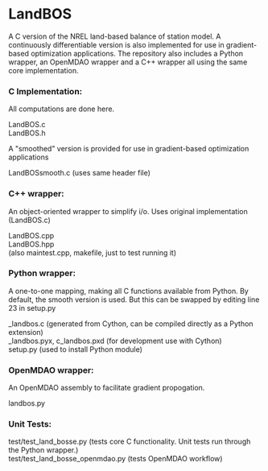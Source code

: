 LandBOS
=======

A C version of the NREL land-based balance of station model.  A continuously differentiable version is also implemented for use in gradient-based optimization applications.  The repository also includes a Python wrapper, an OpenMDAO wrapper and a C++ wrapper all using the same core implementation.

### C Implementation:  

All computations are done here.

LandBOS.c  
LandBOS.h

A "smoothed" version is provided for use in gradient-based optimization applications

LandBOSsmooth.c  (uses same header file)

### C++ wrapper:  

An object-oriented wrapper to simplify i/o.  Uses original implementation (LandBOS.c)

LandBOS.cpp  
LandBOS.hpp  
(also maintest.cpp, makefile, just to test running it)


### Python wrapper:  

A one-to-one mapping, making all C functions available from Python.
By default, the smooth version is used.  But this can be swapped by editing
line 23 in setup.py

_landbos.c  (generated from Cython, can be compiled directly as a Python extension)  
_landbos.pyx, c_landbos.pxd (for development use with Cython)  
setup.py (used to install Python module)

### OpenMDAO wrapper:  

An OpenMDAO assembly to facilitate gradient propogation.

landbos.py


### Unit Tests:  
test/test_land_bosse.py (tests core C functionality.  Unit tests run through the Python wrapper.)  
test/test_land_bosse_openmdao.py (tests OpenMDAO workflow)
